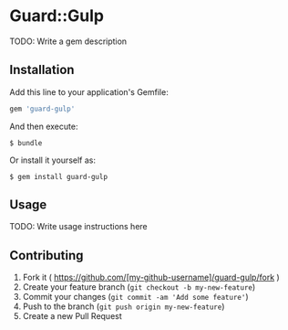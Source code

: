 # Guard::Gulp

TODO: Write a gem description

## Installation

Add this line to your application's Gemfile:

```ruby
gem 'guard-gulp'
```

And then execute:

    $ bundle

Or install it yourself as:

    $ gem install guard-gulp

## Usage

TODO: Write usage instructions here

## Contributing

1. Fork it ( https://github.com/[my-github-username]/guard-gulp/fork )
2. Create your feature branch (`git checkout -b my-new-feature`)
3. Commit your changes (`git commit -am 'Add some feature'`)
4. Push to the branch (`git push origin my-new-feature`)
5. Create a new Pull Request

